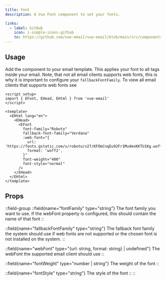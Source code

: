 ```yaml
---
title: Font
description: A Vue Font component to set your fonts.

links:
  - label: GitHub
    icon: i-simple-icons-github
    to: https://github.com/vue-email/vue-email/blob/main/src/components/EFont.ts
---
```


## Usage
Add the component to your email template. This applies your font to all tags inside your email. Note, that not all email clients supports web fonts, this is why it is important to configure your `fallbackFontFamily`. To view all email clients that supports web fonts see

```vue
<script setup>
import { EFont, EHead, EHtml } from 'vue-email'
</script>

<template>
  <EHtml lang="en">
    <EHead>
      <EFont
        font-family="Roboto"
        fallback-font-family="Verdana"
        :web-font="{
          url: 'https://fonts.gstatic.com/s/roboto/v27/KFOmCnqEu92Fr1Mu4mxKKTU1Kg.woff2',
          format: 'woff2',
        }"
        font-weight="400"
        font-style="normal"
      />
    </EHead>
  </EHtml>
</template>
```

## Props

::field-group
  ::field{name="fontFamily" type="string"}
  The font family you want to use. If the webFont property is configured, this should contain the name of that font
  ::

  ::field{name="fallbackFontFamily" type="string"}
  The fallback font family the system should use if web fonts are not supported or the chosen font is not installed on the system.
  ::

  ::field{name="webFont" type="{url: string, format: string} | undefined"}
  The webFont the supported email client should use
  ::

  ::field{name="fontWeight" type="number | string"}
  The weight of the font
  ::

  ::field{name="fontStyle" type="string"}
  The style of the font
  ::
::
